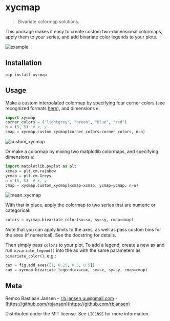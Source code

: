 # xycmap
> Bivariate colormap solutions.

This package makes it easy to create custom two-dimensional colormaps, apply them to your series, and add bivariate color legends to your plots.

![example](https://user-images.githubusercontent.com/31345940/109506935-7b7ad100-7a9e-11eb-868f-899804e05bf6.png)

## Installation

`pip install xycmap`

## Usage

Make a custom interpolated colormap by specifying four corner colors (see recognized formats [here](https://matplotlib.org/stable/api/colors_api.html)), and dimensions `n`:

```python
import xycmap
corner_colors = ("lightgrey", "green", "blue", "red")
n = (5, 5)  # x, y
cmap = xycmap.custom_xycmap(corner_colors=corner_colors, n=n)
```

![custom_xycmap](https://user-images.githubusercontent.com/31345940/109507925-8c781200-7a9f-11eb-9a2d-32c19b07a1c0.png)

Or make a colormap by mixing two matplotlib colormaps, and specifying dimensions `n`:

```python
import matplotlib.pyplot as plt
xcmap = plt.cm.rainbow
ycmap = plt.cm.Greys
n = (5, 5)  # x, y
cmap = xycmap.custom_xycmap(xcmap=xcmap, ycmap=ycmap, n=n)
```

![mean_xycmap](https://user-images.githubusercontent.com/31345940/109420855-d647f600-79d4-11eb-8b3a-f50505fcc44a.png)

With that in place, apply the colormap to two series that are numeric or categorical:

```python
colors = xycmap.bivariate_color(sx=sx, sy=sy, cmap=cmap)
```

Note that you can apply limits to the axes, as well as pass custom bins for the axes (if numerical). See the docstring for details.

Then simply pass `colors` to your plot. To add a legend, create a new ax and run `bivariate_legend()` into the ax with the same parameters as `bivariate_color()`, e.g.:

```python
cax = fig.add_axes([1, 0.25, 0.5, 0.5])
cax = xycmap.bivariate_legend(ax=cax, sx=sx, sy=sy, cmap=cmap)
```

## Meta

Remco Bastiaan Jansen – r.b.jansen.uu@gmail.com - [https://github.com/rbjansen](https://github.com/rbjansen)

Distributed under the MIT license. See `LICENSE` for more information.
